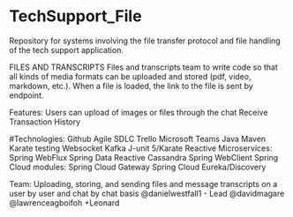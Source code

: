# TechSupport_File
Repository for systems involving the file transfer protocol and file handling of the tech support application.

FILES AND TRANSCRIPTS
Files and transcripts team to write code so that all kinds of media formats can be uploaded and stored (pdf, video, markdown, etc.). 
When a file is loaded, the link to the file is sent by endpoint.

Features:
Users can upload of images or files through the chat
Receive Transaction History


#Technologies:
Github
Agile SDLC
Trello
Microsoft Teams
Java
Maven
Karate testing
Websocket
Kafka
J-unit 5/Karate
Reactive Microservices: 
Spring WebFlux 
Spring Data Reactive Cassandra 
Spring WebClient 
Spring Cloud modules: 
Spring Cloud Gateway 
Spring Cloud Eureka/Discovery 




Team:
Uploading, storing, and sending files and message transcripts on a user by user and chat by chat basis
@danielwestfall1 - Lead
@davidmagare
@lawrenceagboifoh
+Leonard

